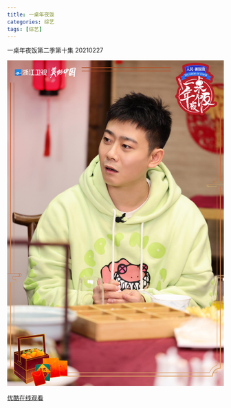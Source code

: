 ```yaml
---
title: 一桌年夜饭
categories: 综艺
tags: [综艺]
---
```


一桌年夜饭第二季第十集 20210227

![](https://raw.githubusercontent.com/rhenginium/image/main/20210225074608692381846.jpg)

[优酷在线观看](https://v.youku.com/v_show/id_XNTExMDI1ODY3Ng==.html?spm=a2hbt.13141534.1_3.1&s=eaffbd05d57a4920a7fb)

